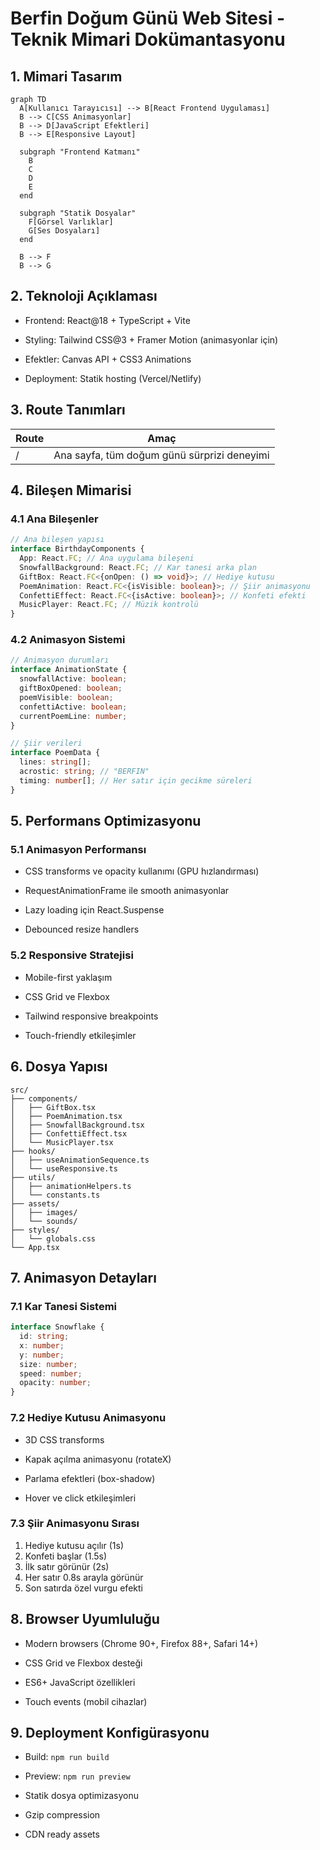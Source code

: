 # Berfin Doğum Günü Web Sitesi - Teknik Mimari Dokümantasyonu

## 1. Mimari Tasarım

```mermaid
graph TD
  A[Kullanıcı Tarayıcısı] --> B[React Frontend Uygulaması]
  B --> C[CSS Animasyonlar]
  B --> D[JavaScript Efektleri]
  B --> E[Responsive Layout]

  subgraph "Frontend Katmanı"
    B
    C
    D
    E
  end

  subgraph "Statik Dosyalar"
    F[Görsel Varlıklar]
    G[Ses Dosyaları]
  end

  B --> F
  B --> G
```

## 2. Teknoloji Açıklaması

* Frontend: React\@18 + TypeScript + Vite

* Styling: Tailwind CSS\@3 + Framer Motion (animasyonlar için)

* Efektler: Canvas API + CSS3 Animations

* Deployment: Statik hosting (Vercel/Netlify)

## 3. Route Tanımları

| Route | Amaç                                        |
| ----- | ------------------------------------------- |
| /     | Ana sayfa, tüm doğum günü sürprizi deneyimi |

## 4. Bileşen Mimarisi

### 4.1 Ana Bileşenler

```typescript
// Ana bileşen yapısı
interface BirthdayComponents {
  App: React.FC; // Ana uygulama bileşeni
  SnowfallBackground: React.FC; // Kar tanesi arka plan
  GiftBox: React.FC<{onOpen: () => void}>; // Hediye kutusu
  PoemAnimation: React.FC<{isVisible: boolean}>; // Şiir animasyonu
  ConfettiEffect: React.FC<{isActive: boolean}>; // Konfeti efekti
  MusicPlayer: React.FC; // Müzik kontrolü
}
```

### 4.2 Animasyon Sistemi

```typescript
// Animasyon durumları
interface AnimationState {
  snowfallActive: boolean;
  giftBoxOpened: boolean;
  poemVisible: boolean;
  confettiActive: boolean;
  currentPoemLine: number;
}

// Şiir verileri
interface PoemData {
  lines: string[];
  acrostic: string; // "BERFIN"
  timing: number[]; // Her satır için gecikme süreleri
}
```

## 5. Performans Optimizasyonu

### 5.1 Animasyon Performansı

* CSS transforms ve opacity kullanımı (GPU hızlandırması)

* RequestAnimationFrame ile smooth animasyonlar

* Lazy loading için React.Suspense

* Debounced resize handlers

### 5.2 Responsive Stratejisi

* Mobile-first yaklaşım

* CSS Grid ve Flexbox

* Tailwind responsive breakpoints

* Touch-friendly etkileşimler

## 6. Dosya Yapısı

```
src/
├── components/
│   ├── GiftBox.tsx
│   ├── PoemAnimation.tsx
│   ├── SnowfallBackground.tsx
│   ├── ConfettiEffect.tsx
│   └── MusicPlayer.tsx
├── hooks/
│   ├── useAnimationSequence.ts
│   └── useResponsive.ts
├── utils/
│   ├── animationHelpers.ts
│   └── constants.ts
├── assets/
│   ├── images/
│   └── sounds/
├── styles/
│   └── globals.css
└── App.tsx
```

## 7. Animasyon Detayları

### 7.1 Kar Tanesi Sistemi

```typescript
interface Snowflake {
  id: string;
  x: number;
  y: number;
  size: number;
  speed: number;
  opacity: number;
}
```

### 7.2 Hediye Kutusu Animasyonu

* 3D CSS transforms

* Kapak açılma animasyonu (rotateX)

* Parlama efektleri (box-shadow)

* Hover ve click etkileşimleri

### 7.3 Şiir Animasyonu Sırası

1. Hediye kutusu açılır (1s)
2. Konfeti başlar (1.5s)
3. İlk satır görünür (2s)
4. Her satır 0.8s arayla görünür
5. Son satırda özel vurgu efekti

## 8. Browser Uyumluluğu

* Modern browsers (Chrome 90+, Firefox 88+, Safari 14+)

* CSS Grid ve Flexbox desteği

* ES6+ JavaScript özellikleri

* Touch events (mobil cihazlar)

## 9. Deployment Konfigürasyonu

* Build: `npm run build`

* Preview: `npm run preview`

* Statik dosya optimizasyonu

* Gzip compression

* CDN ready assets

